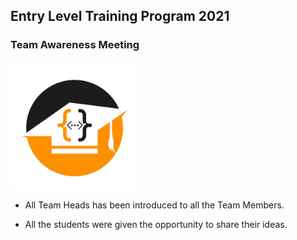 ## Entry Level Training Program 2021

### Team Awareness Meeting

<img src="/2021/Nov/assets/img/logo.jpg" alt="logo" style="zoom: 20%;" />

- All Team Heads has been introduced to all the Team Members.

- All the students were given the opportunity to share their ideas.

  

  

